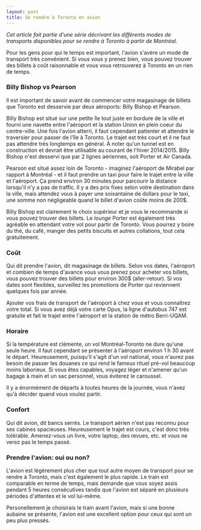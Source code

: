 ```yaml
---
layout: post
title: Se rendre à Toronto en avion
---
```


_Cet article fait partie d'une série décrivant les différents modes de transports disponibles pour se rendre à Toronto à partir de Montréal._

Pour les gens pour qui le temps est important, l'avion s'avère un mode de transport très convénient. Si vous vous y prenez bien, vous pouvez trouver des billets à coût raisonnable et vous vous retrouverez à Toronto en un rien de temps.

### Billy Bishop vs Pearson

Il est important de savoir avant de commencer votre magasinage de billets que Toronto est desservie par deux aéroports: Billy Bishop et Pearson.

Billy Bishop est situé sur une petite île tout juste en bordure de la ville et fourni une navette entre l'aéroport et la station Union en plein coeur du centre-ville. Une fois l'avion atterri, il faut cependant patienter et attendre le traversier pour passer de l'île à Toronto. Le trajet est très court et il ne faut pas attendre très longtemps en général. À noter qu'un tunnel est en construction et devrait être utilisable au courant de l'hiver 2014/2015. Billy Bishop n'est desservi que par 2 lignes aériennes, soit Porter et Air Canada.

Pearson est situé assez loin de Toronto - imaginez l'aéroport de Mirabel par rapport à Montréal - et il faut prendre un taxi pour faire le trajet entre la ville et l'aéroport. Ça prend environ 30 minutes pour parcourir la distance lorsqu'il n'y a pas de traffic. Il y a des prix fixes selon votre destination dans la ville, mais attendez vous à payer une soixantaine de dollars pour le taxi, une somme non négligeable quand le billet d'avion coûte moins de 200$.

Billy Bishop est clairement le choix supérieur et je vous le recommande si vous pouvez trouver des billets. Le _lounge_ Porter est également très agréable en attendant votre vol pour partir de Toronto. Vous pourrez y boire du thé, du café, manger des petits biscuits et autres collations, tout cela gratuitement.

### Coût

Qui dit prendre l'avion, dit magasinage de billets. Selon vos dates, l'aéroport et combien de temps d'avance vous vous prenez pour acheter vos billets, vous pouvez trouver des billets pour environ 300$ (aller-retour). Si vos dates sont flexibles, surveillez les promotions de Porter qui reviennent quelques fois par année.

Ajouter vos frais de transport de l'aéroport à chez vous et vous connaîtrez votre total. Si vous avez déjà votre carte Opus, la ligne d'autobus 747 est gratuite et fait le trajet entre l'aéroport et la station de métro Berri-UQAM.

### Horaire

Si la température est clémente, un vol Montréal-Toronto ne dure qu'une seule heure. Il faut cependant se présenter à l'aéroport environ 1 h 30 avant le départ. Heureusement, puisqu'il s'agit d'un vol national, vous n'aurez pas besoin de passer les douanes ce qui rend le fameux rituel pré-vol beaucoup moins laborieux. Si vous êtes capables, voyagez léger et n'amener qu'un bagage à main et un sac personnel, vous éviterez le caroussel.

Il y a énormément de départs à toutes heures de la journée, vous n'avez qu'à décider quand vous voulez partir.

### Confort

Qui dit avion, dit bancs serrés. Le transport aérien n'est pas reconnu pour ses cabines spacieuses. Heureusement le trajet est cours, c'est donc très tolérable. Amenez-vous un livre, votre laptop, des revues, etc. et vous ne verez pas le temps passé.

### Prendre l'avion: oui ou non?

L'avion est légèrement plus cher que tout autre moyen de transport pour se rendre à Toronto, mais c'est également le plus rapide. Le train est comparable en terme de temps, mais demande que vous soyez assis pendant 5 heures consécutives tandis que l'avion est séparé en plusieurs périodes d'attentes et le vol lui-même.

Personellement je choisirais le train avant l'avion, mais si une bonne aubaine se présente, l'avion est une excellent option pour ceux qui sont un peu plus pressés.
